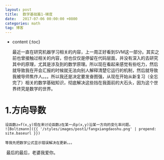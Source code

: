 ```yaml
---
layout: post
title:  数学基础篇1-梯度
date:   2017-07-06 00:00:00 +0800
categories: math
tag: 博客
---
```


* content
{:toc}


    最近一直在研究机器学习相关的内容，上一周正好看到SVM这一部分。其实之前也曾接触过相关的内容，但也仅仅是停留在代码层面，并没有深入的去研究其中的原理，尤其是涉及到的数学原理。所以现在看起来感觉有些吃力，然后就导致我在开会汇报的时候就无法向别人解释清楚它运行的机制，然后就导致我被导师焦作人。。。所以我还是决定要发奋图强，从现在开始从新复习（全忘完了）相关的数学基础知识，彻底解决这些挡在我面前的大石头，因为这个世界终究是数学的世界。

1.方向导数
====================================

 	设函数z=f(x,y)现在来讨论函数z在某一点p(x,y)沿某一方向的变化率问题。
 	![Boltzmann]({{ '/styles/images/post1/fangxiangdaoshu.png' | prepend: site.baseurl }})

 	等我先把数学公式显示错误解决在更新。。。

​	最后的最后，老婆我爱你。








